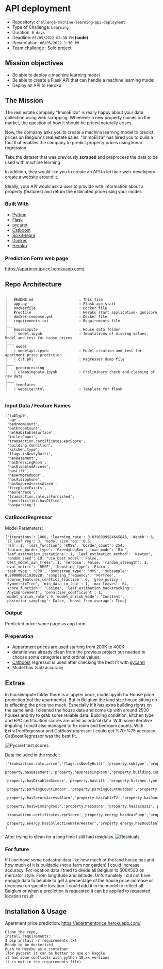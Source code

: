# API deployment

- Repository: `challenge-machine-learning-api-deployment`
- Type of Challenge: `Learning`
- Duration: `6 days`
- Deadline: `05/05/2022 04:30 PM` **(code)**
- Presentation: `06/05/2022 1:30 PM`
- Team challenge : Solo project

## Mission objectives

- Be able to deploy a machine learning model.
- Be able to create a Flask API that can handle a machine learning model.
- Deploy an API to Heroku.

## The Mission

The real estate company "ImmoEliza" is really happy about your data collection using web scrapping. Whenever a new property comes on the market, the question of how it should be priced naturally arises.

Now, the company asks you to create a machine learning model to predict prices on Belgium's real estate sales. "ImmoEliza" has hired you to build a tool that enables the company to predict property prices using linear regression.  

Take the dataset that was previously **scraped** and preprocess the data to be used with machine learning. 

In addition, they would like you to create an API to let their web-developers create a website around it.

Ideally, your API would ask a user to provide with information about a property (features) and return the estimated price using your model.


### Built With

* [Python](https://www.python.org/)
* [Flask](https://flask.palletsprojects.com/)
* [pycaret](https://pycaret.org/)
* [Catboost](https://catboost.ai/)
* [Scikit-learn](https://scikit-learn.org/)
* [Docker](https://www.docker.com/)
* [Heroku](https://www.heroku.com/)

### Prediction Form web page

https://apartmentprice.herokuapp.com/


## Repo Architecture 

```

│   README.md                     : This file
│   app.py                        : Flask app start
│   Dockerfile                    : Docker file  
│   Procfile                      : Heroku start application- gunicorn
│   docker-compose.yml            : Docker file
|   requirements.txt              : Requirements file
|___             
│   houseimpute                   : House data folder 
│   │ model.ipynb                 : Imputations of missing values, Model and test for house prices
│___   
|    model          
│   │ modelapt.ipynb              : Model creation and test for apartment price prediction
│   │ clf.pkl                     : Regresser dump file 
│___  
|    preprocessing
│   | cleaningdata.ipynb          : Preliminary check and cleaning of raw data 
│___  
|    templates
│   | website.html                : Template for flask  


```

### Input Data / Feature Names
```
['subtype',
 'age',
 'bedroomCount',
 'bathroomCount',
 'netHabitableSurface',
 'toiletCount',
 'transaction.certificates.epcScore',
 'building.condition',
 'kitchen.type',
 'flags.isNewlyBuilt',
 'hasBasement',
 'hasDressingRoom',
 'hasDisabledAccess',
 'hasLift',
 'hasArmoredDoor',
 'hasVisiophone',
 'hasSecureAccessAlarm',
 'fireplaceExists',
 'hasTerrace',
 'transaction.sale.isFurnished',
 'specificities.hasOffice',
 'hasparking']
```

### CatBoostRegressor
Model Parameters:
```
{'iterations': 1000, 'learning_rate': 0.0396099984645843, 'depth': 6, 'l2_leaf_reg': 3, 'model_size_reg': 0.5, 
'rsm': 1, 'loss_function': 'RMSE', 'border_count': 254, 'feature_border_type': 'GreedyLogSum', 'nan_mode': 'Min', 
'leaf_estimation_iterations': 1, 'leaf_estimation_method': 'Newton', 'random_seed': 10, 'use_best_model': False, 
'best_model_min_trees': 1, 'verbose': False, 'random_strength': 1, 'eval_metric': 'RMSE', 'boosting_type': 'Plain', 
'task_type': 'CPU', 'bootstrap_type': 'MVS', 'subsample': 0.800000011920928, 'sampling_frequency': 'PerTree', 
'sparse_features_conflict_fraction': 0, 'grow_policy': 'SymmetricTree', 'min_data_in_leaf': 1, 'max_leaves': 64, 
'score_function': 'Cosine', 'leaf_estimation_backtracking': 'AnyImprovement', 'penalties_coefficient': 1, 
'model_shrink_rate': 0,'model_shrink_mode': 'Constant', 'posterior_sampling': False, 'boost_from_average': True}
```

### Output

Predicted price: same page as app form
 
### Preperation
 - Appartment prices are used starting from 200K to 400K 
 - datafile was already clean from the previous project but needed to choose some categories and ordinal values.
 - [Catboost](https://catboost.ai/) regressor is used after checking the best fit with [pycaret](https://pycaret.org/)
 - Model has %50 accuracy

## Extras
  In houseimpute folder there is a jupyter book, model.ipynb for House price prediction(not the apartments). 
  But in Belgium the land size house sitting on is effecting the price too much.
  Especially if it has extra building rights on the same land. I cleaned the house data and come up with around 2500 houses and try to grab some reliable data. 
  Building condition, kitchen type and EPC certification scores are used as ordinal data. With some iterative imputing I could also managed to fix room and bedroom
  counts. With ExtraTreeRegressor and CatBoostregressor I could get %70-%75 accuracy.
  CatBoostRegressor was the best fit.

  ![Pycaret test scores](img/model_scores.png).


  Data included in the model:  
  ```
  ['transaction.sale.price','flags.isNewlyBuilt','property.subtype','property.bedroomCount','property.bathroomCount','property.netHabitableSurface',
      property.hasBasement','property.hasDressingRoom','property.building.condition','property.building.constructionYear','property.hasCaretakerOrConcierge',
      'property.hasDisabledAccess','property.hasLift','property.kitchen.type','property.land.surface','property.hasLaundryRoom','property.hasGarden',
      'property.parkingCountIndoor','property.parkingCountOutdoor','property.hasAirConditioning','property.hasArmoredDoor','property.hasVisiophone',
      'property.hasSecureAccessAlarm','property.hasCableTV','property.hasDoorPhone','property.showerRoomCount','property.toiletCount',
      'property.hasSwimmingPool','property.hasSauna','property.hasJacuzzi','property.fireplaceExists','property.hasTerrace',
      'transaction.certificates.epcScore','property.energy.hasHeatPump','property.energy.hasPhotovoltaicPanels','property.energy.hasThermicPanels',
      'property.energy.hasCollectiveWaterHeater','property.energy.hasDoubleGlazing','property.livingRoom.surface'
  ]
  ```

After trying to clean for a long time I still had residulas. 
![Residuals](img/residuals.png).


### For future
If I can have some cadastral data like how much of the land house has and how much of it is buildable (not a farm nor garden) I could increase accuracy. For location data I tried to divide all Belgium to 500X500 on mercator style. From longtitude and latitude. Unfortunately I did not have enough data to be able to get a percentage of the house price increase or decrease on specific location. I could add it in the model to reflect all Belgium or when a prediction is requested it can be applied to requested location result.  



## Installation & Usage
Apartment price prediction:
https://apartmentprice.herokuapp.com/

```
Clone the repo, 
install requirements:
$ pip install -r requirements.txt
Ready to be dockerized
Push to Heroku as a container
(for pycaret it can be better to use on kaggle, 
it has some conflicts with python 10.xx versions
it is not in the requirements file)
```

